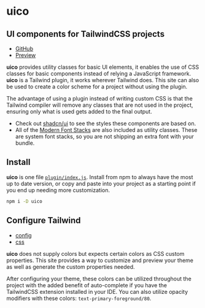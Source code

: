 # uico

## UI components for TailwindCSS projects

- [GitHub](https://github.com/rossrobino/uico)
- [Preview](https://uico.robino.dev)

**uico** provides utility classes for basic UI elements, it enables the use of CSS classes for basic components instead of relying a JavaScript framework. **uico** is a Tailwind plugin, it works wherever Tailwind does. This site can also be used to create a color scheme for a project without using the plugin.

The advantage of using a plugin instead of writing custom CSS is that the Tailwind compiler will remove any classes that are not used in the project, ensuring only what is used gets added to the final output.

- Check out [shadcn/ui](https://ui.shadcn.com/) to see the styles these components are based on.
- All of the [Modern Font Stacks](https://modernfontstacks.com/) are also included as utility classes. These are system font stacks, so you are not shipping an extra font with your bundle.

## Install

**uico** is one file [`plugin/index.js`](https://github.com/rossrobino/uico/blob/main/plugin/index.js). Install from npm to always have the most up to date version, or copy and paste into your project as a starting point if you end up needing more customization.

```bash
npm i -D uico
```

## Configure Tailwind

- [config](https://github.com/rossrobino/uico/blob/main/vite.config.ts)
- [css](https://github.com/rossrobino/uico/blob/main/src/app.postcss)

**uico** does not supply colors but expects certain colors as CSS custom properties. This site provides a way to customize and preview your theme as well as generate the custom properties needed.

After configuring your theme, these colors can be utilized throughout the project with the added benefit of auto-complete if you have the TailwindCSS extension installed in your IDE. You can also utilize opacity modifiers with these colors: `text-primary-foreground/80`.
